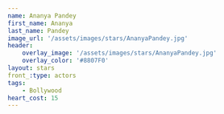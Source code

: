 ```yaml
---
name: Ananya Pandey
first_name: Ananya 
last_name: Pandey
image_url: '/assets/images/stars/AnanyaPandey.jpg'
header:
    overlay_image: '/assets/images/stars/AnanyaPandey.jpg'
    overlay_color: '#8807F0'
layout: stars
front_:type: actors
tags: 
    - Bollywood
heart_cost: 15
---
```

